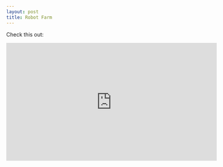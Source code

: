 ```yaml
---
layout: post
title: Robot Farm
---
```


Check this out:

<iframe width="560" height="315" src="https://www.youtube.com/embed/uNkADHZStDE" frameborder="0" allowfullscreen></iframe>
